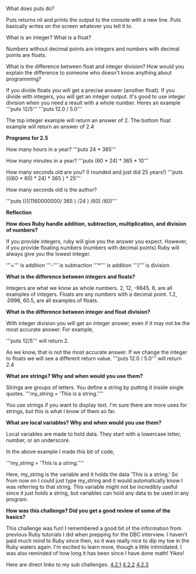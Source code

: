  What does puts do?
  
  
  Puts returns nil and prints the output to the console with a new line.
  Puts basically writes on the screen whatever you tell it to.

What is an integer? What is a float?


Numbers without decimal points are integers and numbers with decimal points are floats.

What is the difference between float and integer division? How would you explain the difference to someone who doesn't know anything about programming?


If you divide floats you will get a precise answer (another float).  If you divide with integers, you will get an integer output.  It's good to use integer division when you need a result with a whole number. Heres an example
'''puts 12/5'''
'''puts 12.0 / 5.0'''

The top integer example will return an answer of 2.
The bottom float example will return an answer of 2.4


<b>Programs for 2.5</b>


How many hours in a year?
'''puts 24 * 365'''


How many minutes in a year?
'''puts (60 * 24) * 365 * 10'''


How many seconds old are you? (I rounded and just did 25 years!)
'''puts (((60 * 60) * 24) * 365 ) * 25'''


How many seconds old is the author?


'''puts ((((1160000000/ 365 ) /24 ) /60) /60)'''


<b>Reflection</b>


<b>How does Ruby handle addition, subtraction, multiplication, and division of numbers?</b>


If you provide integers, ruby will give you the answer you expect.  However, if you provide floating numbers (numbers with decimal points) Ruby will always give you the lowest integer.

'''+''' is addition
'''-''' is subtraction
'''*''' is addition
'''/''' is division.


<b>What is the difference between integers and floats?</b>


Integers are what we know as whole numbers. 2, 12, -9845, 8, are all examples of integers.  Floats are any numbers with a decimal point. 1.2, .0998, 60.5, are all examples of floats.


<b>What is the difference between integer and float division?</b>

With integer division you will get an integer answer, even if it may not be the most accurate answer. For example,

'''puts 12/5'''
will return 2.

As we know, that is not the most accurate answer. If we change the integer to floats we will see a different return value.
'''puts 12.0 / 5.0'''
will return 2.4


<b>What are strings? Why and when would you use them?</b>

Strings are groups of letters.  You define a string by putting it inside single quotes.
'''my_string = 'This is a string.''''

You use strings if you want to display text. I'm sure there are more uses for strings, but this is what I know of them so far.


<b>What are local variables? Why and when would you use them?</b>


Local variables are made to hold data. They start with a lowercase letter, number, or an underscore.

In the above example I made this bit of code,

'''my_string = 'This is a string.''''

Here, my_string is the variable and it holds the data 'This is a string.' So from now on I could just type my_string and it would automatically know I was referring to that string.  This variable might not be incredibly useful since it just holds a string, but variables can hold any data to be used in any program.


<b>How was this challenge? Did you get a good review of some of the basics?</b>


This challenge was fun! I remembered a good bit of the information from previous Ruby tutorials I did when prepping for the DBC interview.  I haven't paid much mind to Ruby since then, so it was really nice to dip my toe in the Ruby waters again. I'm excited to learn more, though a little intimidated.  I was also reminded of how long it has been since I have done math! Yikes!





Here are direct links to my sub challenges.
[4.2.1](https://raw.githubusercontent.com/allisonpaul/phase-0/master/week-4/defining-variables.rb)
[4.2.2](https://raw.githubusercontent.com/allisonpaul/phase-0/master/week-4/simple-string.rb)
[4.2.3](https://raw.githubusercontent.com/allisonpaul/phase-0/master/week-4/basic-math.rb)
